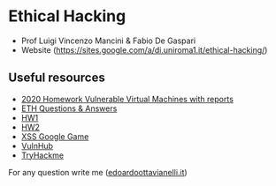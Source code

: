 # Ethical Hacking

- Prof Luigi Vincenzo Mancini & Fabio De Gaspari
- Website (https://sites.google.com/a/di.uniroma1.it/ethical-hacking/)

## Useful resources

- [2020 Homework Vulnerable Virtual Machines with reports](https://github.com/FuocomanSap/ExploitableMachine)
- [ETH Questions & Answers](https://github.com/edoardottt/MSc-CyberSecurity-Sapienza/tree/main/Ethical-Hacking/ETH_Q%26A)
- [HW1](https://github.com/edoardottt/MSc-CyberSecurity-Sapienza/tree/main/Ethical-Hacking/HW1)
- [HW2](https://github.com/edoardottt/MSc-CyberSecurity-Sapienza/tree/main/Ethical-Hacking/HW2)
- [XSS Google Game](https://xss-game.appspot.com/)
- [VulnHub](https://www.vulnhub.com/)
- [TryHackme](https://tryhackme.com/)



For any question write me ([edoardoottavianelli.it](https://www.edoardoottavianelli.it/))
